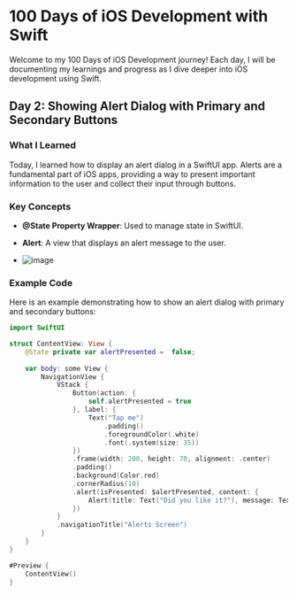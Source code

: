 # 100 Days of iOS Development with Swift

Welcome to my 100 Days of iOS Development journey! Each day, I will be documenting my learnings and progress as I dive deeper into iOS development using Swift.

## Day 2: Showing Alert Dialog with Primary and Secondary Buttons

### What I Learned
Today, I learned how to display an alert dialog in a SwiftUI app. Alerts are a fundamental part of iOS apps, providing a way to present important information to the user and collect their input through buttons.

### Key Concepts
- **@State Property Wrapper**: Used to manage state in SwiftUI.
- **Alert**: A view that displays an alert message to the user.

- ![image](https://github.com/user-attachments/assets/bccb7275-6ce3-4a8a-b606-a85714679c87)


### Example Code
Here is an example demonstrating how to show an alert dialog with primary and secondary buttons:

```swift
import SwiftUI

struct ContentView: View {
    @State private var alertPresented =  false;
    
    var body: some View {
        NavigationView {
            VStack {
                Button(action: {
                    self.alertPresented = true
                }, label: {
                    Text("Tap me")
                        .padding()
                        .foregroundColor(.white)
                        .font(.system(size: 35))
                })
                .frame(width: 200, height: 70, alignment: .center)
                .padding()
                .background(Color.red)
                .cornerRadius(10)
                .alert(isPresented: $alertPresented, content: {
                    Alert(title: Text("Did you like it?"), message: Text("Day2 Alert Dialog Learning"), dismissButton: .default(Text("Yes, I loved It")))
                })
            }
            .navigationTitle("Alerts Screen")
        }
    }
}

#Preview {
    ContentView()
}
